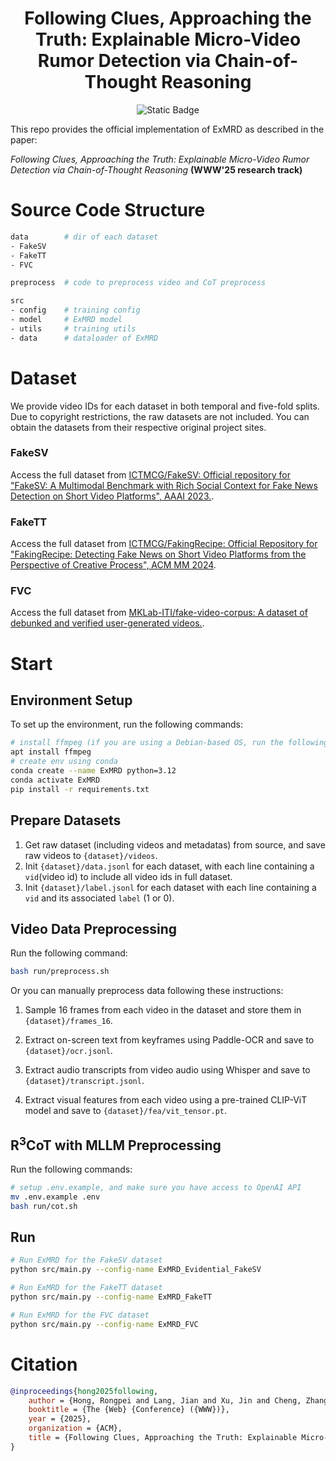 # <center> Following Clues, Approaching the Truth: Explainable Micro-Video Rumor Detection via Chain-of-Thought Reasoning </center>

<div align="center">
  <img src="https://img.shields.io/badge/WWW-2025-blue" alt="Static Badge">
</div>

This repo provides the official implementation of ExMRD as described in the paper:

*Following Clues, Approaching the Truth: Explainable Micro-Video Rumor Detection via Chain-of-Thought Reasoning* **(WWW'25 research track)**


# Source Code Structure

```bash
data        # dir of each dataset
- FakeSV
- FakeTT
- FVC

preprocess  # code to preprocess video and CoT preprocess

src
- config    # training config
- model     # ExMRD model
- utils     # training utils
- data      # dataloader of ExMRD
```

# Dataset

We provide video IDs for each dataset in both temporal and five-fold splits. Due to copyright restrictions, the raw datasets are not included. You can obtain the datasets from their respective original project sites.

### FakeSV

Access the full dataset from [ICTMCG/FakeSV: Official repository for "FakeSV: A Multimodal Benchmark with Rich Social Context for Fake News Detection on Short Video Platforms", AAAI 2023.](https://github.com/ICTMCG/FakeSV).

### FakeTT

Access the full dataset from [ICTMCG/FakingRecipe: Official Repository for "FakingRecipe: Detecting Fake News on Short Video Platforms from the Perspective of Creative Process", ACM MM 2024](https://github.com/ICTMCG/FakingRecipe).

### FVC

Access the full dataset from [MKLab-ITI/fake-video-corpus: A dataset of debunked and verified user-generated videos.](https://github.com/MKLab-ITI/fake-video-corpus).

# Start

## Environment Setup

To set up the environment, run the following commands:

```bash
# install ffmpeg (if you are using a Debian-based OS, run the following command)
apt install ffmpeg 
# create env using conda
conda create --name ExMRD python=3.12
conda activate ExMRD
pip install -r requirements.txt
```

## Prepare Datasets

1. Get raw dataset (including videos and metadatas) from source, and save raw videos to `{dataset}/videos`.
2. Init `{dataset}/data.jsonl` for each dataset, with each line containing a `vid`(video id) to include all video ids in full dataset.
3. Init `{dataset}/label.jsonl` for each dataset with each line containing a `vid` and its associated `label` (1 or 0).

## Video Data Preprocessing

Run the following command:
```bash 
bash run/preprocess.sh
```

Or you can manually preprocess data following these instructions:

1. Sample 16 frames from each video in the dataset and store them in `{dataset}/frames_16`.

2. Extract on-screen text from keyframes using Paddle-OCR and save to `{dataset}/ocr.jsonl`.

3. Extract audio transcripts from video audio using Whisper and save to `{dataset}/transcript.jsonl`.

4. Extract visual features from each video using a pre-trained CLIP-ViT model and save to `{dataset}/fea/vit_tensor.pt`.

## R<sup>3</sup>CoT with MLLM Preprocessing

Run the following commands:
```bash
# setup .env.example, and make sure you have access to OpenAI API
mv .env.example .env
bash run/cot.sh
```

## Run

```bash
# Run ExMRD for the FakeSV dataset
python src/main.py --config-name ExMRD_Evidential_FakeSV

# Run ExMRD for the FakeTT dataset
python src/main.py --config-name ExMRD_FakeTT

# Run ExMRD for the FVC dataset
python src/main.py --config-name ExMRD_FVC
```

# Citation

```bib
@inproceedings{hong2025following,
	author = {Hong, Rongpei and Lang, Jian and Xu, Jin and Cheng, Zhangtao and Zhong, Ting and Zhou, Fan},
	booktitle = {The {Web} {Conference} ({WWW})},
	year = {2025},
	organization = {ACM},
	title = {Following Clues, Approaching the Truth: Explainable Micro-Video Rumor Detection via Chain-of-Thought Reasoning},
}
```